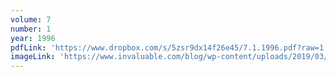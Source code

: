```yaml
---
volume: 7
number: 1
year: 1996
pdfLink: 'https://www.dropbox.com/s/5zsr9dx14f26e45/7.1.1996.pdf?raw=1'
imageLink: 'https://www.invaluable.com/blog/wp-content/uploads/2019/03/buddhist-art-hero.jpg'
---
```

